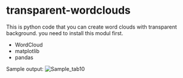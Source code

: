 # transparent-wordclouds
This is python code that you can create word clouds with transparent background. you need to install this modul first.
- WordCloud
- matplotlib
- pandas

Sample output:
![Sample_tab10](https://user-images.githubusercontent.com/1916469/188474322-f71c529f-9af1-4725-903b-4ca4c7cb439f.png)
